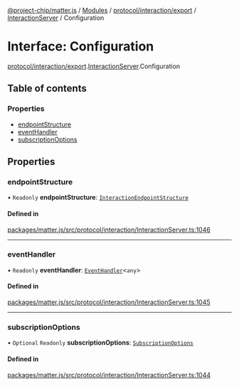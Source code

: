 [@project-chip/matter.js](../README.md) / [Modules](../modules.md) / [protocol/interaction/export](../modules/protocol_interaction_export.md) / [InteractionServer](../modules/protocol_interaction_export.InteractionServer.md) / Configuration

# Interface: Configuration

[protocol/interaction/export](../modules/protocol_interaction_export.md).[InteractionServer](../modules/protocol_interaction_export.InteractionServer.md).Configuration

## Table of contents

### Properties

- [endpointStructure](protocol_interaction_export.InteractionServer.Configuration.md#endpointstructure)
- [eventHandler](protocol_interaction_export.InteractionServer.Configuration.md#eventhandler)
- [subscriptionOptions](protocol_interaction_export.InteractionServer.Configuration.md#subscriptionoptions)

## Properties

### endpointStructure

• `Readonly` **endpointStructure**: [`InteractionEndpointStructure`](../classes/protocol_interaction_export.InteractionEndpointStructure.md)

#### Defined in

[packages/matter.js/src/protocol/interaction/InteractionServer.ts:1046](https://github.com/project-chip/matter.js/blob/c0d55745d5279e16fdfaa7d2c564daa31e19c627/packages/matter.js/src/protocol/interaction/InteractionServer.ts#L1046)

___

### eventHandler

• `Readonly` **eventHandler**: [`EventHandler`](../classes/protocol_interaction_export.EventHandler.md)\<`any`\>

#### Defined in

[packages/matter.js/src/protocol/interaction/InteractionServer.ts:1045](https://github.com/project-chip/matter.js/blob/c0d55745d5279e16fdfaa7d2c564daa31e19c627/packages/matter.js/src/protocol/interaction/InteractionServer.ts#L1045)

___

### subscriptionOptions

• `Optional` `Readonly` **subscriptionOptions**: [`SubscriptionOptions`](node_export._internal_.SubscriptionOptions-1.md)

#### Defined in

[packages/matter.js/src/protocol/interaction/InteractionServer.ts:1044](https://github.com/project-chip/matter.js/blob/c0d55745d5279e16fdfaa7d2c564daa31e19c627/packages/matter.js/src/protocol/interaction/InteractionServer.ts#L1044)
